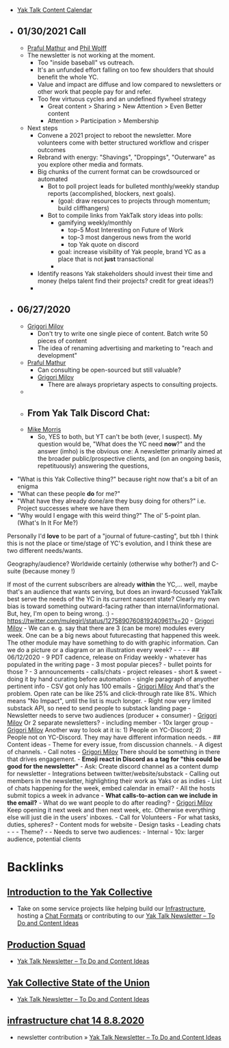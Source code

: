 - [Yak Talk Content Calendar](<Yak Talk Content Calendar.md>)
- ## 01/30/2021 Call
    - [Praful Mathur](<Praful Mathur.md>) and [Phil Wolff](<Phil Wolff.md>)
    - The newsletter is not working at the moment. 
        - Too "inside baseball" vs outreach. 
        - It's an unfunded effort falling on too few shoulders that should benefit the whole YC.
        - Value and impact are diffuse and low compared to newsletters or other work that people pay for and refer. 
        - Too few virtuous cycles and an undefined flywheel strategy
            - Great content > Sharing > New Attention > Even Better content
            - Attention > Participation > Membership
    - Next steps 
        - Convene a 2021 project to reboot the newsletter. More volunteers come with better structured workflow and crisper outcomes
        - Rebrand with energy: "Shavings", "Droppings", "Outerware" as you explore other media and formats. 
        - Big chunks of the current format can be crowdsourced or automated
            - Bot to poll project leads for bulleted monthly/weekly standup reports (accomplished, blockers, next goals). 
                - (goal: draw resources to projects through momentum; build cliffhangers)
            - Bot to compile links from YakTalk story ideas into polls: 
                - gamifying weekly/monthly
                    - top-5 Most Interesting on Future of Work
                    - top-3 most dangerous news from the world
                    - top Yak quote on discord 
                - goal: increase visibility of Yak people, brand YC as a place that is not __just__ transactional
                - 
        - Identify reasons Yak stakeholders should invest their time and money (helps talent find their projects? credit for great ideas?)
        - 
- ## 06/27/2020
    - [Grigori Milov](<Grigori Milov.md>)
        - Don't try to write one single piece of content. Batch write 50 pieces of content
        - The idea of renaming advertising and marketing to "reach and development"
    - [Praful Mathur](<Praful Mathur.md>)
        - Can consulting be open-sourced but still valuable?
        - [Grigori Milov](<Grigori Milov.md>)
            - There are always proprietary aspects to consulting projects.
    - 
    - ## From Yak Talk Discord Chat:
    - [Mike Morris](<Mike Morris.md>)
        - So, YES to both, but YT can't be both (ever, I suspect). My question would be, "What does the YC need __now__?" and the answer (imho) is the obvious one: A newsletter primarily aimed at the broader public/prospective clients, and (on an ongoing basis, repetituously) answering the questions, 
* "What is this Yak Collective thing?" because right now that's a bit of an enigma
* "What can these people **do** for me?"
* "What have they already done/are they busy doing for others?" i.e. Project successes where we have them
* "Why would I engage with this weird thing?" The ol' 5-point plan. (What's In It For Me?)

Personally I'd __love__ to be part of a "journal of future-casting", but tbh I think this is not the place or time/stage of YC's evolution, and I think these are two different needs/wants.

Geography/audience? Worldwide certainly (otherwise why bother?) and C-suite (because money !)

If most of the current subscribers are already __within__ the YC,... well, maybe that's an audience that wants serving, but does an inward-focussed YakTalk best serve the needs of the YC in its current nascent state? Clearly my own bias is toward something outward-facing rather than internal/informational. But, hey, I'm open to being wrong. :)
    - https://twitter.com/mulegirl/status/1275890760819240961?s=20
    - [Grigori Milov](<Grigori Milov.md>)
        - We can e. g. say that there are 3 (can be more) modules every week. 
One can be a big news about futurecasting that happened this week. 
The other module may have something to do with graphic information. Can we do a picture or a diagram or an illustration every week?
    - 
    - 
    - 
    - ## 06/12/2020
    - 9 PDT cadence, release on Friday weekly 
        - whatever has populated in the writing page 
            - 3 most popular pieces? 
            - bullet points for those ? 
        - 3 announcements
            - calls/chats 
            - project releases
        - short & sweet - doing it by hand curating before automation 
        - single paragraph of anyother pertinent info 
    - CSV got only has 100 emails 
    - [Grigori Milov](<Grigori Milov.md>) And that's the problem. Open rate can be like 25% and click-through rate like 8%. Which means "No Impact", until the list is much longer.
    - Right now very limited substack API, so need to send people to substack landing page 
    - Newsletter needs to serve two audiences (producer + consumer) 
    - [Grigori Milov](<Grigori Milov.md>) Or 2 separate newsletters?
        - including member
        - 10x larger group
        - [Grigori Milov](<Grigori Milov.md>) Another way to look at it is: 1) People on YC-Discord; 2) People not on YC-Discord. They may have different information needs. 
    - ## Content ideas
        - Theme for every issue, from discussion channels.
            - A digest of channels.
                - Call notes
                - [Grigori Milov](<Grigori Milov.md>) There should be something in there that drives engagement.
        - **Emoji react in Discord as a tag for "this could be good for the newsletter"**
        - Ask: Create discord channel as a content dump for newsletter 
        - Integrations between twitter/website/substack
        - Calling out members in the newsletter, highlighting their work as Yaks or as indies
        - List of chats happening for the week, embed calendar in email?
            - All the hosts submit topics a week in advance
        - **What calls-to-action can we include in the email?**
            - What do we want people to do after reading?
                - [Grigori Milov](<Grigori Milov.md>) Keep opening it next week and then next week, etc. Otherwise everything else will just die in the users' inboxes.
                - Call for Volunteers
                    - For what tasks, duties, spheres?
                        - Content mods for website
                        - Design tasks
                        - Leading chats
                        - 
    - 
    - Theme? 
    - 
    - Needs to serve two audiences:
        - Internal
        - 10x: larger audience, potential clients

# Backlinks
## [Introduction to the Yak Collective](<Introduction to the Yak Collective.md>)
- Take on some service projects like helping build our [Infrastructure](<Infrastructure.md>), hosting a [Chat Formats](<Chat Formats.md>) or contributing to our [Yak Talk Newsletter – To Do and Content Ideas](<Yak Talk Newsletter – To Do and Content Ideas.md>)

## [Production Squad](<Production Squad.md>)
- [Yak Talk Newsletter – To Do and Content Ideas](<Yak Talk Newsletter – To Do and Content Ideas.md>)

## [Yak Collective State of the Union](<Yak Collective State of the Union.md>)
- [Yak Talk Newsletter – To Do and Content Ideas](<Yak Talk Newsletter – To Do and Content Ideas.md>)

## [infrastructure chat 14 8.8.2020](<infrastructure chat 14 8.8.2020.md>)
- newsletter contribution » [Yak Talk Newsletter – To Do and Content Ideas](<Yak Talk Newsletter – To Do and Content Ideas.md>)

